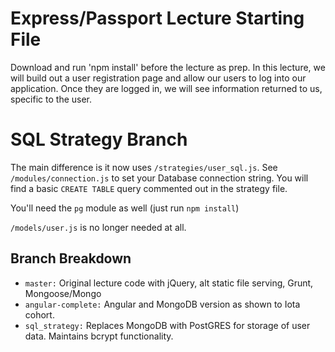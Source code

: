 # Express/Passport Lecture Starting File
Download and run 'npm install' before the lecture as prep. In this lecture, we will build out a user registration page and allow our users to log into our application. Once they are logged in, we will see information returned to us, specific to the user.

# SQL Strategy Branch
The main difference is it now uses ```/strategies/user_sql.js```. See ```/modules/connection.js``` to set your Database connection string. You will find a basic ```CREATE TABLE``` query commented out in the strategy file.

You'll need the ```pg``` module as well (just run ```npm install```)

```/models/user.js``` is no longer needed at all.

## Branch Breakdown
* ```master:``` Original lecture code with jQuery, alt static file serving, Grunt, Mongoose/Mongo
* ```angular-complete:``` Angular and MongoDB version as shown to Iota cohort.
* ```sql_strategy:``` Replaces MongoDB with PostGRES for storage of user data. Maintains bcrypt functionality.
